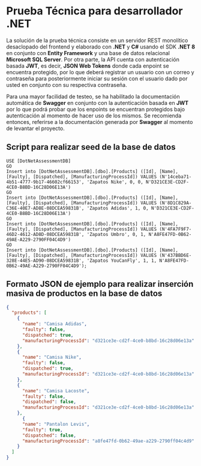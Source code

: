 # Prueba Técnica para desarrollador .NET

La solución de la prueba técnica consiste en un servidor REST monolítico desaclopado del frontend y
elaborado con **.NET** y **C#** usando el SDK **.NET 8** en conjunto con **Entity Framework**
y una base de datos relacional **Microsoft SQL Server**. Por otra parte, la API
cuenta con autenticación basada **JWT**, es decir, **JSON Web Tokens** donde
cada enpoint se encuentra protegido, por lo que deberá registrar un usuario
con un correo y contraseña para posteriormente iniciar su sesión con el usuario dado
por usted en conjunto con su respectiva contraseña.

Para una mayor facilidad de testeo, se ha habilitado la documentación automática de
**Swagger** en conjunto con la autenticación basada en **JWT** por lo que podrá probar
que los enpoints se encuentran protegidos bajo autenticación al momento de hacer uso de
los mismos. Se recomienda entonces, referirse a la documentación generada por **Swagger** al
momento de levantar el proyecto.

## Script para realizar seed de la base de datos

```
USE [DotNetAssessmentDB]
GO
Insert into [DotNetAssessmentDB].[dbo].[Products] ([Id], [Name], [Faulty], [Dispatched], [ManufacturingProcessId]) VALUES (N'14ceba71-4b51-4777-9b17-46602cf66153', 'Zapatos Nike', 0, 0, N'D321CE3E-CD2F-4CE0-B8BD-16C28D06E13A')
GO
Insert into [DotNetAssessmentDB].[dbo].[Products] ([Id], [Name], [Faulty], [Dispatched], [ManufacturingProcessId]) VALUES (N'8D1C829A-C36E-40E7-AD8E-08DCEA59831B', 'Zapatos Adidas', 1, 0, N'D321CE3E-CD2F-4CE0-B8BD-16C28D06E13A')
GO
Insert into [DotNetAssessmentDB].[dbo].[Products] ([Id], [Name], [Faulty], [Dispatched], [ManufacturingProcessId]) VALUES (N'4FA7F9F7-46D2-4612-AD8D-08DCEA59831B', 'Zapatos Umbro', 0, 1, N'A8FE47FD-0B62-49AE-A229-2790FF04C4D9')
GO
Insert into [DotNetAssessmentDB].[dbo].[Products] ([Id], [Name], [Faulty], [Dispatched], [ManufacturingProcessId]) VALUES (N'437BBD6E-328E-44E5-AD90-08DCEA59831B', 'Zapatos YouCanFly', 1, 1, N'A8FE47FD-0B62-49AE-A229-2790FF04C4D9');
```

## Formato JSON de ejemplo para realizar inserción masiva de productos en la base de datos

```.json
{
  "products": [
    {
      "name": "Camisa Adidas",
      "faulty": false,
      "dispatched": true,
      "manufacturingProcessId": "d321ce3e-cd2f-4ce0-b8bd-16c28d06e13a"
    },
    {
      "name": "Camisa Nike",
      "faulty": false,
      "dispatched": true,
      "manufacturingProcessId": "d321ce3e-cd2f-4ce0-b8bd-16c28d06e13a"
    },
    {
      "name": "Camisa Lacoste",
      "faulty": false,
      "dispatched": false,
      "manufacturingProcessId": "d321ce3e-cd2f-4ce0-b8bd-16c28d06e13a"
    },
      {
      "name": "Pantalon Levis",
      "faulty": true,
      "dispatched": false,
      "manufacturingProcessId": "a8fe47fd-0b62-49ae-a229-2790ff04c4d9"
    }
  ]
}
```
